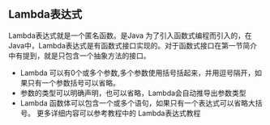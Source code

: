 ## Lambda表达式

Lambda表达式就是一个匿名函数。是Java 为了引入函数式编程而引入的，在Java中，Lambda表达式是有函数式接口实现的。对于函数式接口在第一节简介中有提到，就是只包含一个抽象方法的接口。

- Lambda 可以有0个或多个参数,多个参数使用括号括起来，并用逗号隔开，如果只有一个参数括号可以省略。
- 参数的类型可以明确声明，也可以省略，Lambda会自动推导出参数类型
- Lambda 函数体可以包含一个或多个语句，如果只有一个表达式可以省略大括号。 更多详细内容可以参考教程中的 Lambda表达式教程